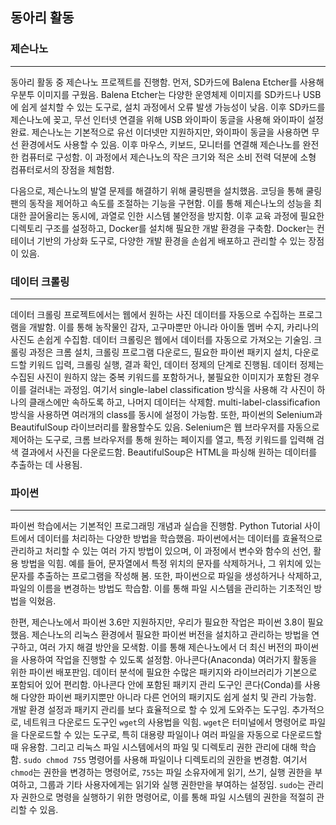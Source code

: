 ## 동아리 활동

### 제슨나노
***
동아리 활동 중 제슨나노 프로젝트를 진행함. 먼저, SD카드에 Balena Etcher를 사용해 우분투 이미지를 구웠음. Balena Etcher는 다양한 운영체제 이미지를 SD카드나 USB에 쉽게 설치할 수 있는 도구로, 설치 과정에서 오류 발생 가능성이 낮음. 이후 SD카드를 제슨나노에 꽂고, 무선 인터넷 연결을 위해 USB 와이파이 동글을 사용해 와이파이 설정 완료. 제슨나노는 기본적으로 유선 이더넷만 지원하지만, 와이파이 동글을 사용하면 무선 환경에서도 사용할 수 있음. 이후 마우스, 키보드, 모니터를 연결해 제슨나노를 완전한 컴퓨터로 구성함. 이 과정에서 제슨나노의 작은 크기와 적은 소비 전력 덕분에 소형 컴퓨터로서의 장점을 체험함.

다음으로, 제슨나노의 발열 문제를 해결하기 위해 쿨링팬을 설치했음. 코딩을 통해 쿨링팬의 동작을 제어하고 속도를 조절하는 기능을 구현함. 이를 통해 제슨나노의 성능을 최대한 끌어올리는 동시에, 과열로 인한 시스템 불안정을 방지함. 이후 교육 과정에 필요한 디렉토리 구조를 설정하고, Docker를 설치해 필요한 개발 환경을 구축함. Docker는 컨테이너 기반의 가상화 도구로, 다양한 개발 환경을 손쉽게 배포하고 관리할 수 있는 장점이 있음.
### 데이터 크롤링
***
데이터 크롤링 프로젝트에서는 웹에서 원하는 사진 데이터를 자동으로 수집하는 프로그램을 개발함. 이를 통해 농작물인 감자, 고구마뿐만 아니라 아이돌 멤버 수지, 카리나의 사진도 손쉽게 수집함. 데이터 크롤링은 웹에서 데이터를 자동으로 가져오는 기술임. 크롤링 과정은 크롬 설치, 크롤링 프로그램 다운로드, 필요한 파이썬 패키지 설치, 다운로드할 키워드 입력, 크롤링 실행, 결과 확인, 데이터 정제의 단계로 진행됨. 데이터 정제는 수집된 사진이 원하지 않는 중복 키워드를 포함하거나, 불필요한 이미지가 포함된 경우 이를 걸러내는 과정임. 여기서 single-label classification 방식을 사용해 각 사진이 하나의 클래스에만 속하도록 하고, 나머지 데이터는 삭제함. multi-label-classificafion 방식을 사용하면 여러개의 class를 동시에 설정이 가능함. 또한, 파이썬의 Selenium과 BeautifulSoup 라이브러리를 활용할수도 있음. Selenium은 웹 브라우저를 자동으로 제어하는 도구로, 크롬 브라우저를 통해 원하는 페이지를 열고, 특정 키워드를 입력해 검색 결과에서 사진을 다운로드함. BeautifulSoup은 HTML을 파싱해 원하는 데이터를 추출하는 데 사용됨.
### 파이썬
***
파이썬 학습에서는 기본적인 프로그래밍 개념과 실습을 진행함. Python Tutorial 사이트에서 데이터를 처리하는 다양한 방법을 학습했음. 파이썬에서는 데이터를 효율적으로 관리하고 처리할 수 있는 여러 가지 방법이 있으며, 이 과정에서 변수와 함수의 선언, 활용 방법을 익힘. 예를 들어, 문자열에서 특정 위치의 문자를 삭제하거나, 그 위치에 있는 문자를 추출하는 프로그램을 작성해 봄. 또한, 파이썬으로 파일을 생성하거나 삭제하고, 파일의 이름을 변경하는 방법도 학습함. 이를 통해 파일 시스템을 관리하는 기초적인 방법을 익혔음.

한편, 제슨나노에서 파이썬 3.6만 지원하지만, 우리가 필요한 작업은 파이썬 3.8이 필요했음. 제슨나노의 리눅스 환경에서 필요한 파이썬 버전을 설치하고 관리하는 방법을 연구하고, 여러 가지 해결 방안을 모색함. 이를 통해 제슨나노에서 더 최신 버전의 파이썬을 사용하여 작업을 진행할 수 있도록 설정함. 아나콘다(Anaconda) 여러가지 활동을 위한 파이썬 배포판임. 데이터 분석에 필요한 수많은 패키지와 라이브러리가 기본으로 포함되어 있어 편리함. 아나콘다 안에 포함된 패키지 관리 도구인 콘다(Conda)를 사용해 다양한 파이썬 패키지뿐만 아니라 다른 언어의 패키지도 쉽게 설치 및 관리 가능함. 개발 환경 설정과 패키지 관리를 보다 효율적으로 할 수 있게 도와주는 도구임. 추가적으로, 네트워크 다운로드 도구인 `wget`의 사용법을 익힘. `wget`은 터미널에서 명령어로 파일을 다운로드할 수 있는 도구로, 특히 대용량 파일이나 여러 파일을 자동으로 다운로드할 때 유용함. 그리고 리눅스 파일 시스템에서의 파일 및 디렉토리 권한 관리에 대해 학습함. `sudo chmod 755` 명령어를 사용해 파일이나 디렉토리의 권한을 변경함. 여기서 `chmod`는 권한을 변경하는 명령어로, `755`는 파일 소유자에게 읽기, 쓰기, 실행 권한을 부여하고, 그룹과 기타 사용자에게는 읽기와 실행 권한만을 부여하는 설정임. `sudo`는 관리자 권한으로 명령을 실행하기 위한 명령어로, 이를 통해 파일 시스템의 권한을 적절히 관리할 수 있음.

